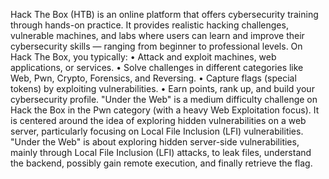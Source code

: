Hack The Box (HTB) is an online platform that offers cybersecurity training through hands-on practice.
It provides realistic hacking challenges, vulnerable machines, and labs where users can learn and improve their cybersecurity skills — ranging from beginner to professional levels.
On Hack The Box, you typically:
•	Attack and exploit machines, web applications, or services.
•	Solve challenges in different categories like Web, Pwn, Crypto, Forensics, and Reversing.
•	Capture flags (special tokens) by exploiting vulnerabilities.
•	Earn points, rank up, and build your cybersecurity profile.
"Under the Web" is a medium difficulty challenge on Hack the Box in the Pwn category (with a heavy Web Exploitation focus).
It is centered around the idea of exploring hidden vulnerabilities on a web server, particularly focusing on Local File Inclusion (LFI) vulnerabilities.
"Under the Web" is about exploring hidden server-side vulnerabilities, mainly through Local File Inclusion (LFI) attacks, to leak files, understand the backend, possibly gain remote execution, and finally retrieve the flag.
